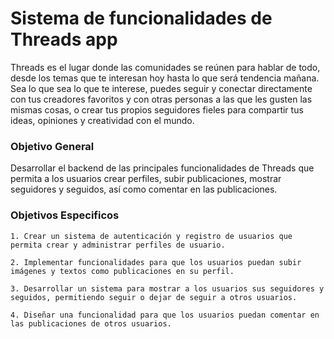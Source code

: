 # Sistema de funcionalidades de Threads app

Threads es el lugar donde las comunidades se reúnen para hablar de todo, desde los temas que te interesan hoy hasta lo que será tendencia mañana. Sea lo que sea lo que te interese, puedes seguir y conectar directamente con tus creadores favoritos y con otras personas a las que les gusten las mismas cosas, o crear tus propios seguidores fieles para compartir tus ideas, opiniones y creatividad con el mundo.

### Objetivo General

Desarrollar el backend de las principales funcionalidades de Threads que permita a los usuarios crear perfiles, subir publicaciones, mostrar seguidores y seguidos, así como comentar en las publicaciones.

### Objetivos Especificos


    1. Crear un sistema de autenticación y registro de usuarios que permita crear y administrar perfiles de usuario.

    2. Implementar funcionalidades para que los usuarios puedan subir imágenes y textos como publicaciones en su perfil.

    3. Desarrollar un sistema para mostrar a los usuarios sus seguidores y seguidos, permitiendo seguir o dejar de seguir a otros usuarios.

    4. Diseñar una funcionalidad para que los usuarios puedan comentar en las publicaciones de otros usuarios.
